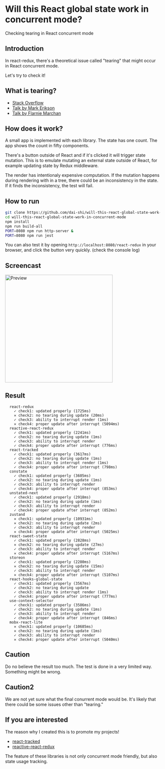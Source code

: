 # Will this React global state work in concurrent mode?

Checking tearing in React concurrent mode

## Introduction

In react-redux, there's a theoretical issue called "tearing"
that might occur in React concurrent mode.

Let's try to check it!

## What is tearing?

- [Stack Overflow](https://stackoverflow.com/questions/54891675/what-is-tearing-in-the-context-of-the-react-redux)
- [Talk by Mark Erikson](https://www.youtube.com/watch?v=yOZ4Ml9LlWE&t=933s)
- [Talk by Flarnie Marchan](https://www.youtube.com/watch?v=V1Ly-8Z1wQA&t=1079s)

## How does it work?

A small app is implemented with each library.
The state has one count.
The app shows the count in fifty components.

There's a button outside of React and
if it's clicked it will trigger state mutation.
This is to emulate mutating an external state outside of React,
for example updating state by Redux middleware.

The render has intentionaly expensive computation.
If the mutation happens during rendering with in a tree,
there could be an inconsistency in the state.
If it finds the inconsistency, the test will fail.

## How to run

```bash
git clone https://github.com/dai-shi/will-this-react-global-state-work-in-concurrent-mode.git
cd will-this-react-global-state-work-in-concurrent-mode
npm install
npm run build-all
PORT=8080 npm run http-server &
PORT=8080 npm run jest
```

You can also test it by opening `http://localhost:8080/react-redux`
in your browser, and click the button very quickly. (check the console log)

## Screencast

<img src="https://user-images.githubusercontent.com/490574/61502196-ce109200-aa0d-11e9-9efc-6203545d367c.gif" alt="Preview" width="350" />

## Result

```
  react-redux
    ✓ check1: updated properly (1725ms)
    ✕ check2: no tearing during update (20ms)
    ✓ check3: ability to interrupt render (1ms)
    ✕ check4: proper update after interrupt (5094ms)
  reactive-react-redux
    ✓ check1: updated properly (2241ms)
    ✓ check2: no tearing during update (1ms)
    ✓ check3: ability to interrupt render
    ✓ check4: proper update after interrupt (776ms)
  react-tracked
    ✓ check1: updated properly (3617ms)
    ✓ check2: no tearing during update (1ms)
    ✓ check3: ability to interrupt render (1ms)
    ✓ check4: proper update after interrupt (798ms)
  constate
    ✓ check1: updated properly (3605ms)
    ✓ check2: no tearing during update (1ms)
    ✓ check3: ability to interrupt render
    ✓ check4: proper update after interrupt (853ms)
  unstated-next
    ✓ check1: updated properly (2918ms)
    ✓ check2: no tearing during update (1ms)
    ✓ check3: ability to interrupt render
    ✓ check4: proper update after interrupt (852ms)
  zustand
    ✕ check1: updated properly (10931ms)
    ✕ check2: no tearing during update (2ms)
    ✓ check3: ability to interrupt render
    ✕ check4: proper update after interrupt (5025ms)
  react-sweet-state
    ✓ check1: updated properly (2828ms)
    ✕ check2: no tearing during update (27ms)
    ✓ check3: ability to interrupt render
    ✕ check4: proper update after interrupt (5167ms)
  storeon
    ✓ check1: updated properly (2280ms)
    ✕ check2: no tearing during update (15ms)
    ✓ check3: ability to interrupt render
    ✕ check4: proper update after interrupt (5107ms)
  react-hooks-global-state
    ✓ check1: updated properly (3567ms)
    ✓ check2: no tearing during update
    ✓ check3: ability to interrupt render (1ms)
    ✓ check4: proper update after interrupt (777ms)
  use-context-selector
    ✓ check1: updated properly (3586ms)
    ✓ check2: no tearing during update (1ms)
    ✓ check3: ability to interrupt render
    ✓ check4: proper update after interrupt (846ms)
  mobx-react-lite
    ✕ check1: updated properly (10685ms)
    ✕ check2: no tearing during update (1ms)
    ✓ check3: ability to interrupt render
    ✕ check4: proper update after interrupt (5040ms)
```

## Caution

Do no believe the result too much.
The test is done in a very limited way.
Something might be wrong.

## Caution2

We are not yet sure what the final conurrent mode would be.
It's likely that there could be some issues other than "tearing."

## If you are interested

The reason why I created this is to promote my projects!

- [react-tracked](https://github.com/dai-shi/react-tracked)
- [reactive-react-redux](https://github.com/dai-shi/reactive-react-redux)

The feature of these libraries is not only concurrent mode friendly,
but also state usage tracking.
